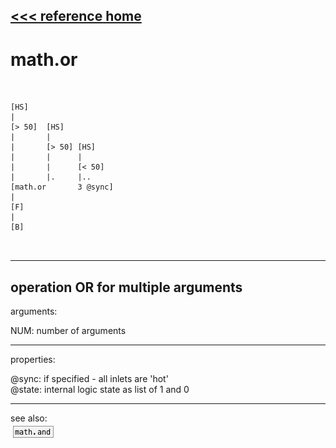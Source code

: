 [<<< reference home](ceammc_lib.md)
---

# math.or

```


[HS]
|
[> 50]  [HS]
|       |
|       [> 50] [HS]
|       |      |
|       |      [< 50]
|       |.     |..
[math.or       3 @sync]
|
[F]
|
[B]

            
```
---
operation OR for multiple arguments
---
arguments:

NUM: number of
            arguments<br>

---
properties:

@sync: if specified - all inlets are
            &#39;hot&#39;<br>
@state: internal logic
            state as list of 1 and 0<br>

---
see also:<br>
[![math.and](img/object_math.and.png)](math.and.md)
